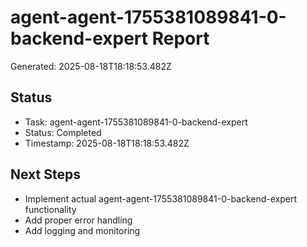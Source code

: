 # agent-agent-1755381089841-0-backend-expert Report

Generated: 2025-08-18T18:18:53.482Z

## Status
- Task: agent-agent-1755381089841-0-backend-expert
- Status: Completed
- Timestamp: 2025-08-18T18:18:53.482Z

## Next Steps
- Implement actual agent-agent-1755381089841-0-backend-expert functionality
- Add proper error handling
- Add logging and monitoring
